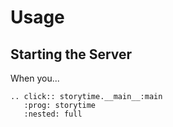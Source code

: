 # Usage

## Starting the Server

When you...

```{eval-rst}
.. click:: storytime.__main__:main
   :prog: storytime
   :nested: full
```